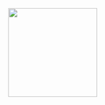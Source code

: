  <div>
  <a href="https://github.com/GustavoQuaresma">
  <img height="180em" src="https://github-readme-stats.vercel.app/api?username=gustavoquaresma&show_icons=true&theme=dracula&include_all_commits=true&count_private=true"/>
</div>
<!--
**GustavoQuaresma/GustavoQuaresma** is a ✨ _special_ ✨ repository because its `README.md` (this file) appears on your GitHub profile.
  <img height="180em" src="https://github-readme-stats.vercel.app/api/top-langs/?username=gustavoquaresma&layout=compact&langs_count=7&theme=dracula"/>
Here are some ideas to get you started:

- 🔭 I’m currently working on ...
- 🌱 I’m currently learning ...
- 👯 I’m looking to collaborate on ...
- 🤔 I’m looking for help with ...
- 💬 Ask me about ...
- 📫 How to reach me: ...
- 😄 Pronouns: ...
- ⚡ Fun fact: ...
-->
